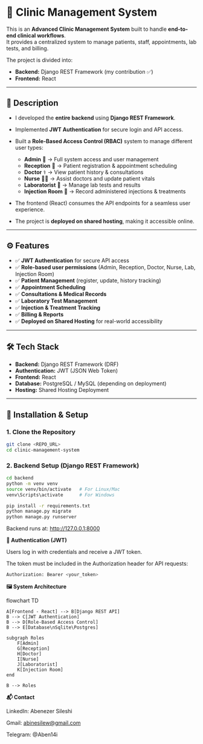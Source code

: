# 🏥 Clinic Management System  

This is an **Advanced Clinic Management System** built to handle **end-to-end clinical workflows**.  
It provides a centralized system to manage patients, staff, appointments, lab tests, and billing.  

The project is divided into:  
- **Backend:** Django REST Framework (my contribution ✅)  
- **Frontend:** React  

---

## 🔎 Description  

- I developed the **entire backend** using **Django REST Framework**.  
- Implemented **JWT Authentication** for secure login and API access.  
- Built a **Role-Based Access Control (RBAC)** system to manage different user types:  
  - **Admin** 👑 → Full system access and user management  
  - **Reception** 📝 → Patient registration & appointment scheduling  
  - **Doctor** ⚕️ → View patient history & consultations  
  - **Nurse** 👩‍⚕️ → Assist doctors and update patient vitals  
  - **Laboratorist** 🔬 → Manage lab tests and results  
  - **Injection Room** 💉 → Record administered injections & treatments  

- The frontend (React) consumes the API endpoints for a seamless user experience.  
- The project is **deployed on shared hosting**, making it accessible online.  

---

## ⚙️ Features  

- ✅ **JWT Authentication** for secure API access  
- ✅ **Role-based user permissions** (Admin, Reception, Doctor, Nurse, Lab, Injection Room)  
- ✅ **Patient Management** (register, update, history tracking)  
- ✅ **Appointment Scheduling**  
- ✅ **Consultations & Medical Records**  
- ✅ **Laboratory Test Management**  
- ✅ **Injection & Treatment Tracking**  
- ✅ **Billing & Reports**  
- ✅ **Deployed on Shared Hosting** for real-world accessibility  

---

## 🛠️ Tech Stack  

- **Backend:** Django REST Framework (DRF)  
- **Authentication:** JWT (JSON Web Token)  
- **Frontend:** React  
- **Database:** PostgreSQL / MySQL (depending on deployment)  
- **Hosting:** Shared Hosting Deployment  

---

## 🚀 Installation & Setup  

### 1. Clone the Repository  
```bash
git clone <REPO_URL>
cd clinic-management-system
```
### 2. Backend Setup (Django REST Framework)
```bash
cd backend
python -m venv venv
source venv/bin/activate   # For Linux/Mac
venv\Scripts\activate      # For Windows

pip install -r requirements.txt
python manage.py migrate
python manage.py runserver
```
Backend runs at: http://127.0.0.1:8000

**🔐 Authentication (JWT)**

Users log in with credentials and receive a JWT token.

The token must be included in the Authorization header for API requests:
```bash
Authorization: Bearer <your_token>
```
**🖼️ System Architecture**

flowchart TD

    A[Frontend - React] --> B[Django REST API]
    B --> C[JWT Authentication]
    B --> D[Role-Based Access Control]
    B --> E[Database\nSqlite\Postgres]
    
    subgraph Roles
        F[Admin]
        G[Reception]
        H[Doctor]
        I[Nurse]
        J[Laboratorist]
        K[Injection Room]
    end
    
    B --> Roles

**📬 Contact**

LinkedIn: Abenezer Sileshi

Gmail: abinesilew@gmail.com

Telegram: @Aben14i
